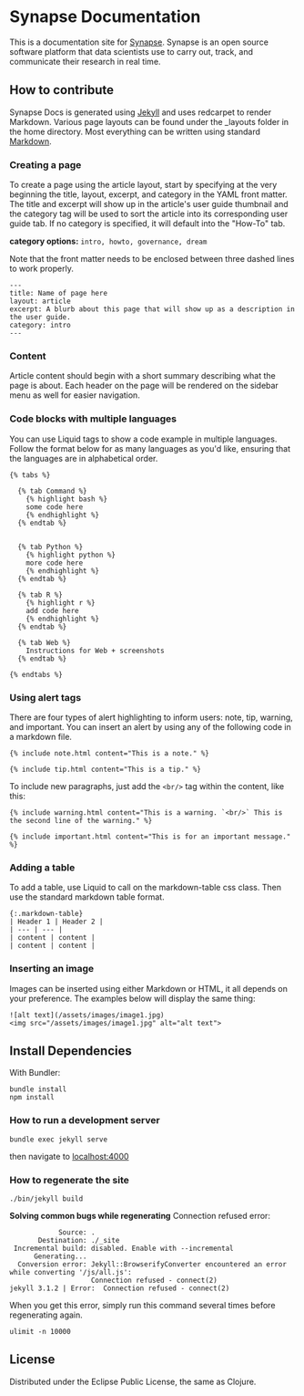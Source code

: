 # Synapse Documentation

This is a documentation site for [Synapse](https://www.synapse.org). Synapse is an open source software platform that data
scientists use to carry out, track, and communicate their research in real time.

## How to contribute

Synapse Docs is generated using [Jekyll](https://jekyllrb.com/) and uses redcarpet to render Markdown. Various page layouts can be found under the _layouts folder in the home directory. Most everything can be written using standard [Markdown](https://github.com/adam-p/markdown-here/wiki/Markdown-Cheatsheet).

### Creating a page

To create a page using the article layout, start by specifying at the very beginning the title, layout, excerpt, and category in the YAML front matter. The title and excerpt will show up in the article's user guide thumbnail and the category tag will be used to sort the article into its corresponding user guide tab. If no category is specified, it will default into the "How-To" tab. 

**category options:** `intro, howto, governance, dream`


Note that the front matter needs to be enclosed between three dashed lines to work properly.

```
---
title: Name of page here
layout: article
excerpt: A blurb about this page that will show up as a description in the user guide.
category: intro 
---
```

### Content
Article content should begin with a short summary describing what the page is about. Each header on the page will be rendered on the sidebar menu as well for easier navigation.

### Code blocks with multiple languages

You can use Liquid tags to show a code example in multiple languages. Follow the format below for as many languages as you'd like, ensuring that the languages are in alphabetical order.
```
{% tabs %}

  {% tab Command %}
    {% highlight bash %}
    some code here
    {% endhighlight %}
  {% endtab %}


  {% tab Python %}
    {% highlight python %}
    more code here
    {% endhighlight %}
  {% endtab %}

  {% tab R %}
    {% highlight r %}
    add code here
    {% endhighlight %}
  {% endtab %}

  {% tab Web %}
    Instructions for Web + screenshots
  {% endtab %}

{% endtabs %}
```

### Using alert tags

There are four types of alert highlighting to inform users: note, tip, warning, and important. You can insert an alert by using any of the following code in a markdown file.
```
{% include note.html content="This is a note." %}

{% include tip.html content="This is a tip." %}
```
To include new paragraphs, just add the `<br/>` tag within the content, like this:
```
{% include warning.html content="This is a warning. `<br/>` This is the second line of the warning." %}

{% include important.html content="This is for an important message." %}
```

### Adding a table
To add a table, use Liquid to call on the markdown-table css class. Then use the standard markdown table format.
```
{:.markdown-table}
| Header 1 | Header 2 |
| --- | --- |
| content | content |
| content | content |
```

### Inserting an image
Images can be inserted using either Markdown or HTML, it all depends on your preference. The examples below will display the same thing:
```
![alt text](/assets/images/image1.jpg)
<img src="/assets/images/image1.jpg" alt="alt text">
```

## Install Dependencies

With Bundler:

    bundle install
    npm install

### How to run a development server

    bundle exec jekyll serve

then navigate to [localhost:4000](http://localhost:4000)

### How to regenerate the site

    ./bin/jekyll build

**Solving common bugs while regenerating**
Connection refused error:
```
            Source: .
       Destination: ./_site
 Incremental build: disabled. Enable with --incremental
      Generating... 
  Conversion error: Jekyll::BrowserifyConverter encountered an error while converting '/js/all.js':
                    Connection refused - connect(2)
jekyll 3.1.2 | Error:  Connection refused - connect(2)
```
When you get this error, simply run this command several times before regenerating again.
```
ulimit -n 10000
```
## License

Distributed under the Eclipse Public License, the same as Clojure.

